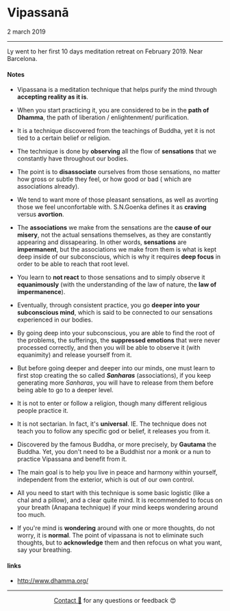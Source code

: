 # Vipassanā
2 march 2019

---

Ly went to her first 10 days meditation retreat on February 2019. Near Barcelona.

#### Notes 

- Vipassana is a meditation technique that helps purify the mind through **accepting reality as it is**.
 
- When you start practicing it, you are considered to be in the **path of Dhamma**, the path of liberation / enlightenment/ purification.

- It is a technique discovered from the teachings of Buddha, yet it is not tied to a certain belief or religion. 

- The technique is done by **observing** all the flow of **sensations** that we constantly have throughout our bodies.

- The point is to **disassociate** ourselves from those sensations, no matter how gross or subtle they feel, or how good or bad ( which are associations already). 

- We tend to want more of those pleasant sensations, as well as avorting those we feel unconfortable with. S.N.Goenka defines it as **craving** versus **avortion**.

- The **associations** we make from the sensations are the **cause of our misery**, not the actual sensations themselves, as they are constantly appearing and dissapearing. In other words, **sensations** are **impermanent**, but the associations we make from them is what is kept deep inside of our subconscious, which is why it requires **deep focus** in order to be able to reach that root level. 


- You learn to **not react** to those sensations and to simply observe it **equanimously** (with the understanding of the law of nature, the **law of impermanence**). 

- Eventually, through consistent practice, you go **deeper into your subconscious mind**, which is said to be connected to our sensations experienced in our bodies. 

- By going deep into your subconscious, you are able to find the root of the problems, the sufferings, the **suppressed emotions** that were never processed correctly, and then you will be able to observe it (with equanimity) and release yourself from it. 

- But before going deeper and deeper into our minds, one must learn to first stop creating the so called ***Sanharas*** (associations), if you keep generating more *Sanharas*, you will have to release from them before being able to go to a deeper level.

- It is not to enter or follow a religion, though many different religious people practice it.

- It is not sectarian. In fact, it's **universal**. 
IE. The technique does not teach you to follow any specific god or belief, it releases you from it.

- Discovered by the famous Buddha, or more precisely, by **Gautama** the Buddha. Yet, you don't need to be a Buddhist nor a monk or a nun to practice Vipassana and benefit from it.

- The main goal is to help you live in peace and harmony within yourself, independent from the exterior, which is out of our own control.

- All you need to start with this technique is some basic logistic (like a chal and a pillow), and a clear quite mind. It is recommended to focus on your breath (Anapana technique) if your mind keeps wondering around too much. 

- If you're mind is **wondering** around with one or more thoughts, do not worry, it is **normal**. The point of vipassana is not to eliminate such thoughts, but to **acknowledge** them and then refocus on what you want, say your breathing. 

#### links 

- http://www.dhamma.org/ 


---
  
<div style="text-align: center;">

[Contact 🐨](docs/contact.md) for any questions or feedback 😍 

</div>